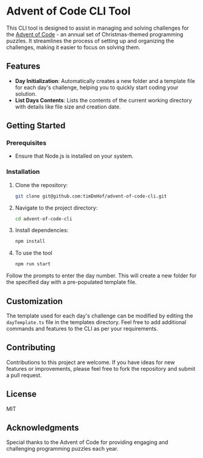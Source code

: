 # Advent of Code CLI Tool

This CLI tool is designed to assist in managing and solving challenges for the
[Advent of Code](https://adventofcode.com/) - an annual set of Christmas-themed
programming puzzles. It streamlines the process of setting up and organizing the
challenges, making it easier to focus on solving them.

## Features

- **Day Initialization**: Automatically creates a new folder and a template file
  for each day's challenge, helping you to quickly start coding your solution.
- **List Days Contents**: Lists the contents of the current working directory
  with details like file size and creation date.

## Getting Started

### Prerequisites

- Ensure that Node.js is installed on your system.

### Installation

1. Clone the repository:
   ```bash
   git clone git@github.com:timDeHof/advent-of-code-cli.git
   ```
2. Navigate to the project directory:
   ```bash
   cd advent-of-code-cli
   ```
3. Install dependencies:

   ```bash
   npm install
   ```

4. To use the tool

   ```bash
   npm run start
   ```

Follow the prompts to enter the day number. This will create a new folder for
the specified day with a pre-populated template file.

## Customization

The template used for each day's challenge can be modified by editing the
`dayTemplate.ts` file in the templates directory. Feel free to add additional
commands and features to the CLI as per your requirements.

## Contributing

Contributions to this project are welcome. If you have ideas for new features or
improvements, please feel free to fork the repository and submit a pull request.

## License

MIT

## Acknowledgments

Special thanks to the Advent of Code for providing engaging and challenging
programming puzzles each year.

